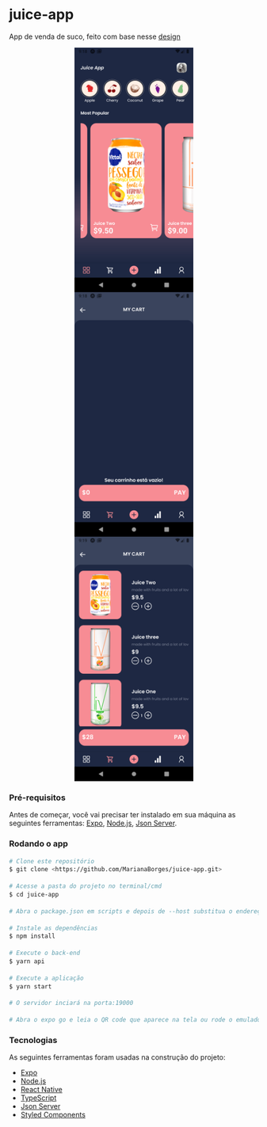 # juice-app
App de venda de suco, feito com base nesse [design](https://dribbble.com/shots/10274668-Juiceup-App)

<p>
  <img src="assets/screen2.png" alt="Image" width="240" height="494" style="display: block; margin: 0 auto" />
  <img src="assets/screen3.png" alt="Image" width="240" height="494" style="display: block; margin: 0 auto" />
  <img src="assets/screen4.png" alt="Image" width="240" height="494" style="display: block; margin: 0 auto" />
</p>

### Pré-requisitos

Antes de começar, você vai precisar ter instalado em sua máquina as seguintes ferramentas:
[Expo](https://docs.expo.io/), [Node.js](https://nodejs.org/en/), [Json Server](https://www.npmjs.com/package/json-server). 

### Rodando o app

```bash
# Clone este repositório
$ git clone <https://github.com/MarianaBorges/juice-app.git>

# Acesse a pasta do projeto no terminal/cmd
$ cd juice-app

# Abra o package.json em scripts e depois de --host substitua o endereço ip pelo da sua máquina

# Instale as dependências
$ npm install

# Execute o back-end
$ yarn api

# Execute a aplicação
$ yarn start

# O servidor inciará na porta:19000

# Abra o expo go e leia o QR code que aparece na tela ou rode o emulador
```

### Tecnologias

As seguintes ferramentas foram usadas na construção do projeto:

- [Expo](https://expo.io/)
- [Node.js](https://nodejs.org/en/)
- [React Native](https://reactnative.dev/)
- [TypeScript](https://www.typescriptlang.org/)
- [Json Server](https://www.npmjs.com/package/json-server)
- [Styled Components](https://styled-components.com/)
